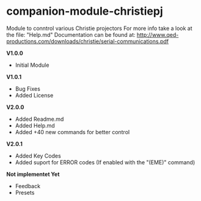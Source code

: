 # companion-module-christiepj

Module to conntrol various Christie projectors
For more info take a look at the file: "Help.md"
Documentation can be found at: http://www.qed-productions.com/downloads/christie/serial-communications.pdf

**V1.0.0**
* Initial Module

**V1.0.1**
* Bug Fixes
* Added License

**V2.0.0**
* Added Readme.md
* Added Help.md
* Added +40 new commands for better control

**V2.0.1**
* Added Key Codes
* Added suport for ERROR codes (If enabled with the "(EME)" command)

**Not implementet Yet**
* Feedback
* Presets